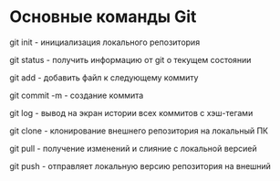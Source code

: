 # Основные команды Git

git init - инициализация локального репозитория

git status - получить информацию от git о текущем состоянии 

git add - добавить файл к следующему коммиту

git commit -m - создание коммита

git log - вывод на экран истории всех коммитов с хэш-тегами

git clone - клонирование внешнего репозитория на локальный ПК

git pull - получение изменений и слияние с локальной версией

git push - отправляет локальную версию репозитория на внешний